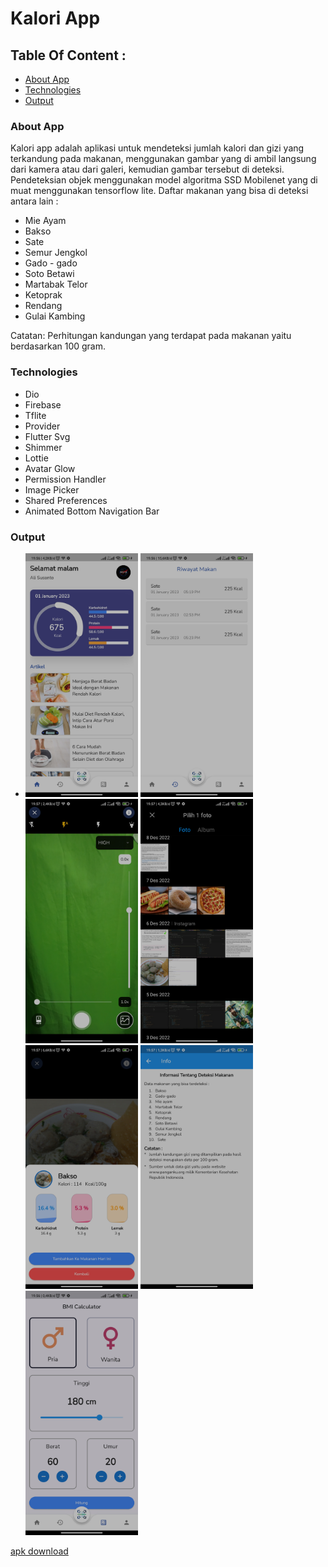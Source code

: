 # Kalori App
## Table Of Content :
* [About App](#about-app)
* [Technologies](#technologies)
* [Output](#output)

### About App
Kalori app adalah aplikasi untuk mendeteksi jumlah kalori dan gizi yang terkandung pada makanan, menggunakan gambar yang di ambil langsung dari kamera atau dari galeri, kemudian gambar tersebut di deteksi. Pendeteksian objek menggunakan model algoritma SSD Mobilenet yang di muat menggunakan tensorflow lite.
Daftar makanan yang bisa di deteksi antara lain :
- Mie Ayam
- Bakso
- Sate
- Semur Jengkol
- Gado - gado
- Soto Betawi
- Martabak Telor
- Ketoprak
- Rendang
- Gulai Kambing

 Catatan: Perhitungan kandungan yang terdapat pada makanan yaitu berdasarkan 100 gram.
 
 ### Technologies
 - Dio
 - Firebase
 - Tflite
 - Provider
 - Flutter Svg
 - Shimmer
 - Lottie
 - Avatar Glow
 - Permission Handler
 - Image Picker
 - Shared Preferences
 - Animated Bottom Navigation Bar
 
 ### Output
 - <img width="180" alt="image" src="https://github.com/ali-susanto/kalori/blob/main/assets/output/home.jpg"> <img width="180" alt="image" src="https://github.com/ali-susanto/kalori/blob/main/assets/output/history.jpg"> <img width="180" alt="image" src="https://github.com/ali-susanto/kalori/blob/main/assets/output/detection.jpg"> <img width="180" alt="image" src="https://github.com/ali-susanto/kalori/blob/main/assets/output/galery.jpg"> <img width="180" alt="image" src="https://github.com/ali-susanto/kalori/blob/main/assets/output/output.jpg"> <img width="180" alt="image" src="https://github.com/ali-susanto/kalori/blob/main/assets/output/info.jpg"> <img width="180" alt="image" src="https://github.com/ali-susanto/kalori/blob/main/assets/output/bmi.jpg">

 [apk download](https://drive.google.com/file/d/1xnAYB7R1iT1JAcBE7XJlotAIBI7nV0jh/view?usp=sharing)
